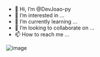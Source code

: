 - 👋 Hi, I’m @DevJoao-py
- 👀 I’m interested in ...
- 🌱 I’m currently learning ...
- 💞️ I’m looking to collaborate on ...
- 📫 How to reach me ...


![image](https://user-images.githubusercontent.com/73599964/113491664-ead24f00-94a8-11eb-82f4-ff8646970ec8.png)



<!---
DevJoao-py/DevJoao-py is a ✨ special ✨ repository because its `README.md` (this file) appears on your GitHub profile.
You can click the Preview link to take a look at your changes.
--->
